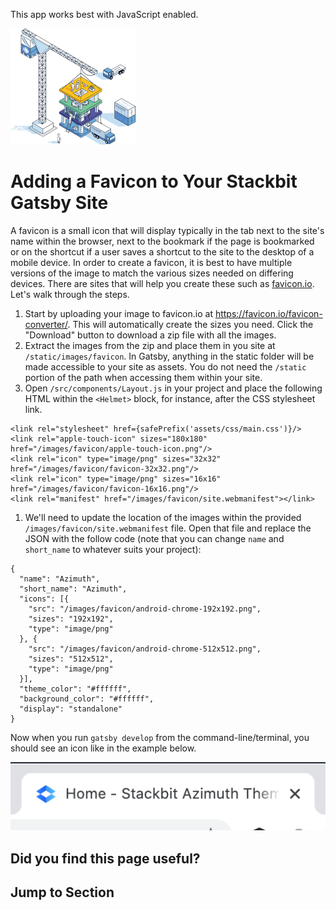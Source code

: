 This app works best with JavaScript enabled.



























![Stackbit](/docs/images/stackbit-crane-sm.png)

Adding a Favicon to Your Stackbit Gatsby Site
=============================================

A favicon is a small icon that will display typically in the tab next to the site's name within the browser, next to the bookmark if the page is bookmarked or on the shortcut if a user saves a shortcut to the site to the desktop of a mobile device. In order to create a favicon, it is best to have multiple versions of the image to match the various sizes needed on differing devices. There are sites that will help you create these such as [favicon.io](https://favicon.io). Let's walk through the steps.

1.  Start by uploading your image to favicon.io at <https://favicon.io/favicon-converter/>. This will automatically create the sizes you need. Click the "Download" button to download a zip file with all the images.
2.  Extract the images from the zip and place them in you site at `/static/images/favicon`. In Gatsby, anything in the static folder will be made accessible to your site as assets. You do not need the `/static` portion of the path when accessing them within your site.
3.  Open `/src/components/Layout.js` in your project and place the following HTML within the `<Helmet>` block, for instance, after the CSS stylesheet link.

<!-- -->

    <link rel="stylesheet" href={safePrefix('assets/css/main.css')}/>
    <link rel="apple-touch-icon" sizes="180x180" href="/images/favicon/apple-touch-icon.png"/>
    <link rel="icon" type="image/png" sizes="32x32" href="/images/favicon/favicon-32x32.png"/>
    <link rel="icon" type="image/png" sizes="16x16" href="/images/favicon/favicon-16x16.png"/>
    <link rel="manifest" href="/images/favicon/site.webmanifest"></link>

1.  We'll need to update the location of the images within the provided `/images/favicon/site.webmanifest` file. Open that file and replace the JSON with the follow code (note that you can change `name` and `short_name` to whatever suits your project):

<!-- -->

    {
      "name": "Azimuth",
      "short_name": "Azimuth",
      "icons": [{
        "src": "/images/favicon/android-chrome-192x192.png",
        "sizes": "192x192",
        "type": "image/png"
      }, {
        "src": "/images/favicon/android-chrome-512x512.png",
        "sizes": "512x512",
        "type": "image/png"
      }],
      "theme_color": "#ffffff",
      "background_color": "#ffffff",
      "display": "standalone"
    }

Now when you run `gatsby develop` from the command-line/terminal, you should see an icon like in the example below.

![a favicon in Chrome](/docs/images/favicon.png)

Did you find this page useful?
------------------------------





Jump to Section
---------------











